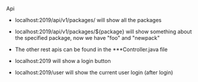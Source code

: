 Api

- localhost:2019/api/v1/packages/ will show all the packages
- localhost:2019/api/v1/packages/${package} will show something about the specified package, now we have "foo" and "newpack"
- The other rest apis can be found in the ***Controller.java file

- localhost:2019 will show a login button
- localhost:2019/user  will show the current user login (after login)
